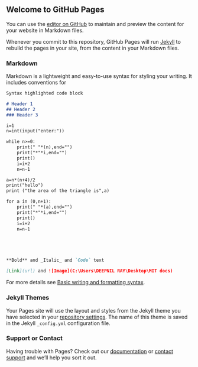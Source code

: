## Welcome to GitHub Pages

You can use the [editor on GitHub](https://github.com/deepnilray/deepnilray.github.io/edit/main/index.md) to maintain and preview the content for your website in Markdown files.

Whenever you commit to this repository, GitHub Pages will run [Jekyll](https://jekyllrb.com/) to rebuild the pages in your site, from the content in your Markdown files.

### Markdown

Markdown is a lightweight and easy-to-use syntax for styling your writing. It includes conventions for

```markdown
Syntax highlighted code block

# Header 1
## Header 2
### Header 3

i=1
n=int(input("enter:"))

while n>=0:
    print(" "*(n),end="")
    print("*"*i,end="")
    print()
    i=i+2
    n=n-1

a=n*(n+4)/2 
print("hello")
print ("the area of the triangle is",a)

for a in (0,n+1):
    print(" "*(a),end="")
    print("*"*i,end="")
    print()
    i=i+2
    n=n-1





**Bold** and _Italic_ and `Code` text

[Link](url) and ![Image](C:\Users\DEEPNIL RAY\Desktop\MIT docs)
```

For more details see [Basic writing and formatting syntax](https://docs.github.com/en/github/writing-on-github/getting-started-with-writing-and-formatting-on-github/basic-writing-and-formatting-syntax).

### Jekyll Themes

Your Pages site will use the layout and styles from the Jekyll theme you have selected in your [repository settings](https://github.com/deepnilray/deepnilray.github.io/settings/pages). The name of this theme is saved in the Jekyll `_config.yml` configuration file.

### Support or Contact

Having trouble with Pages? Check out our [documentation](https://docs.github.com/categories/github-pages-basics/) or [contact support](https://support.github.com/contact) and we’ll help you sort it out.

